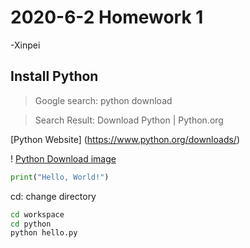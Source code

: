 # 2020-6-2 Homework 1
-Xinpei

## Install Python
>Google search: python download

>Search Result: Download Python | Python.org

[Python Website] (https://www.python.org/downloads/)

! [Python Download image]()

```py
print("Hello, World!")
```

cd: change directory
```sh
cd workspace
cd python
python hello.py
```  